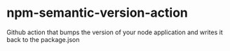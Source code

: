 # npm-semantic-version-action
Github action that bumps the version of your node application and writes it back to the package.json
